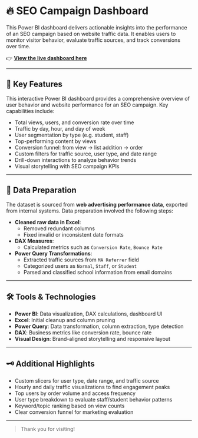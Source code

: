 # 🔥 SEO Campaign Dashboard

This Power BI dashboard delivers actionable insights into the performance of an SEO campaign based on website traffic data. It enables users to monitor visitor behavior, evaluate traffic sources, and track conversions over time.

👉 [**View the live dashboard here**](https://app.powerbi.com/view?r=eyJrIjoiOTJhNmMzZjYtMmJhMS00MGYyLWIxMGMtN2ZlZTA1MjkyMjAyIiwidCI6IjZhYzJhZDA2LTY5MmMtNDY2My1iN2FmLWE5ZmYyYTg2NmQwYyIsImMiOjEwfQ&pageName=ReportSection)

---

## 📂 Key Features

This interactive Power BI dashboard provides a comprehensive overview of user behavior and website performance for an SEO campaign. Key capabilities include:

- Total views, users, and conversion rate over time
- Traffic by day, hour, and day of week
- User segmentation by type (e.g. student, staff)
- Top-performing content by views
- Conversion funnel: from view → list addition → order
- Custom filters for traffic source, user type, and date range
- Drill-down interactions to analyze behavior trends
- Visual storytelling with SEO campaign KPIs

---

## 🧹 Data Preparation

The dataset is sourced from **web advertising performance data**, exported from internal systems. Data preparation involved the following steps:

- **Cleaned raw data in Excel**:
  - Removed redundant columns
  - Fixed invalid or inconsistent date formats
- **DAX Measures**:
  - Calculated metrics such as `Conversion Rate`, `Bounce Rate`
- **Power Query Transformations**:
  - Extracted traffic sources from `MA Referrer` field
  - Categorized users as `Normal`, `Staff`, or `Student`
  - Parsed and classified school information from email domains

---

## 🛠️ Tools & Technologies

- **Power BI**: Data visualization, DAX calculations, dashboard UI
- **Excel**: Initial cleanup and column pruning
- **Power Query**: Data transformation, column extraction, type detection
- **DAX**: Business metrics like conversion rate, bounce rate
- **Visual Design**: Brand-aligned storytelling and responsive layout

---

## 🗝️ Additional Highlights

- Custom slicers for user type, date range, and traffic source
- Hourly and daily traffic visualizations to find engagement peaks
- Top users by order volume and access frequency
- User type breakdown to evaluate staff/student behavior patterns
- Keyword/topic ranking based on view counts
- Clear conversion funnel for marketing evaluation

---

> Thank you for visiting!
